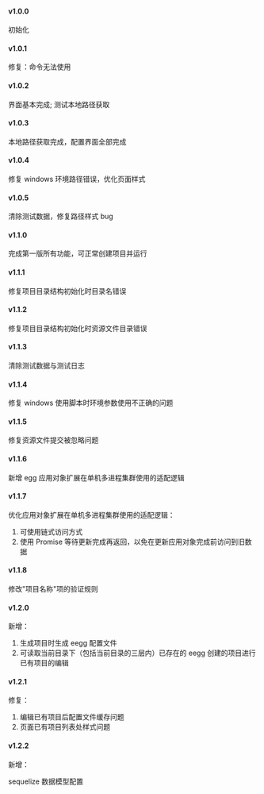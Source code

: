 #### v1.0.0

初始化

#### v1.0.1

修复：命令无法使用

#### v1.0.2

界面基本完成; 测试本地路径获取

#### v1.0.3

本地路径获取完成，配置界面全部完成

#### v1.0.4

修复 windows 环境路径错误，优化页面样式

#### v1.0.5

清除测试数据，修复路径样式 bug

#### v1.1.0

完成第一版所有功能，可正常创建项目并运行

#### v1.1.1

修复项目目录结构初始化时目录名错误

#### v1.1.2

修复项目目录结构初始化时资源文件目录错误

#### v1.1.3

清除测试数据与测试日志

#### v1.1.4

修复 windows 使用脚本时环境参数使用不正确的问题

#### v1.1.5

修复资源文件提交被忽略问题

#### v1.1.6

新增 egg 应用对象扩展在单机多进程集群使用的适配逻辑

#### v1.1.7

优化应用对象扩展在单机多进程集群使用的适配逻辑：

1. 可使用链式访问方式
2. 使用 Promise 等待更新完成再返回，以免在更新应用对象完成前访问到旧数据

#### v1.1.8

修改"项目名称"项的验证规则

#### v1.2.0

新增：

1. 生成项目时生成 eegg 配置文件
2. 可读取当前目录下（包括当前目录的三层内）已存在的 eegg 创建的项目进行已有项目的编辑

#### v1.2.1

修复：

1. 编辑已有项目后配置文件缓存问题
2. 页面已有项目列表处样式问题

#### v1.2.2

新增：

sequelize 数据模型配置
